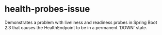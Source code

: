 # health-probes-issue
Demonstrates a problem with liveliness and readiness probes in Spring Boot 2.3 that causes the HealthEndpoint to be in a permanent 'DOWN' state.

